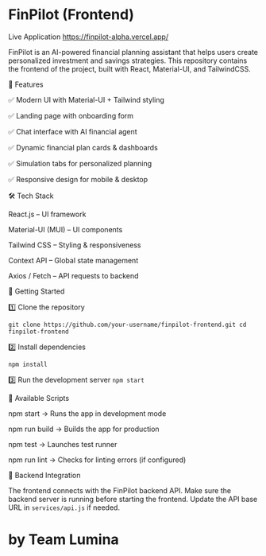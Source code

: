 # FinPilot (Frontend) 

Live Application 
https://finpilot-alpha.vercel.app/

FinPilot is an AI-powered financial planning assistant that helps users create personalized investment and savings strategies. This repository contains the frontend of the project, built with React, Material-UI, and TailwindCSS.

📌 Features

✅ Modern UI with Material-UI + Tailwind styling

✅ Landing page with onboarding form

✅ Chat interface with AI financial agent

✅ Dynamic financial plan cards & dashboards

✅ Simulation tabs for personalized planning

✅ Responsive design for mobile & desktop

🛠️ Tech Stack

React.js – UI framework

Material-UI (MUI) – UI components

Tailwind CSS – Styling & responsiveness

Context API – Global state management

Axios / Fetch – API requests to backend

🚀 Getting Started

1️⃣ Clone the repository

`
git clone https://github.com/your-username/finpilot-frontend.git
cd finpilot-frontend
`

2️⃣ Install dependencies

`
npm install
`

3️⃣ Run the development server
`
npm start
`

🔧 Available Scripts

npm start → Runs the app in development mode

npm run build → Builds the app for production

npm test → Launches test runner

npm run lint → Checks for linting errors (if configured)

🔗 Backend Integration

The frontend connects with the FinPilot backend API.
Make sure the backend server is running before starting the frontend.
Update the API base URL in `services/api.js` if needed.

# by Team Lumina 
